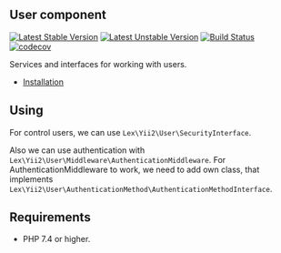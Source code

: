 User component
---------------------

[![Latest Stable Version](https://poser.pugx.org/kptlex/yii2-user/v)](//packagist.org/packages/kptlex/yii2-user)
[![Latest Unstable Version](https://poser.pugx.org/kptlex/yii2-user/v/unstable)](//packagist.org/packages/kptlex/yii2-user)
[![Build Status](https://github.com/kptlex/yii2-user/workflows/build/badge.svg)](https://github.com/kptlex/yii2-user/actions)
[![codecov](https://codecov.io/gh/kptlex/yii2-user/branch/main/graph/badge.svg?token=S5C6K9Y760)](https://codecov.io/gh/kptlex/yii2-user)

Services and interfaces for working with users.

* [Installation](docs/install.md)

Using
-----

For control users, we can use `Lex\Yii2\User\SecurityInterface`.

Also we can use authentication with `Lex\Yii2\User\Middleware\AuthenticationMiddleware`. For AuthenticationMiddleware to work, we
need to add own class, that implements
`Lex\Yii2\User\AuthenticationMethod\AuthenticationMethodInterface`.


Requirements
------------

* PHP 7.4 or higher.

